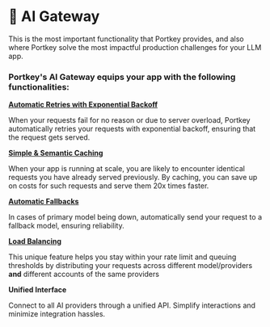 # 🚪 AI Gateway

This is the most important functionality that Portkey provides, and also where Portkey solve the most impactful production challenges for your LLM app.

### Portkey's AI Gateway equips your app with the following functionalities:

[**Automatic Retries with Exponential Backoff**](automatic-retries.md)

When your requests fail for no reason or due to server overload, Portkey automatically retries your requests with exponential backoff, ensuring that the request gets served.

[**Simple & Semantic Caching**](simple-and-semantic-cache.md)

When your app is running at scale, you are likely to encounter identical requests you have already served previously. By caching, you can save up on costs for such requests and serve them 20x times faster.&#x20;

[**Automatic Fallbacks**](fallbacks-on-llms.md)

In cases of primary model being down, automatically send your request to a fallback model, ensuring reliability.

[**Load Balancing**](load-balancing.md)

This unique feature helps you stay within your rate limit and queuing thresholds by distributing your requests across different model/providers **and** different accounts of the same providers

**Unified Interface**

Connect to all AI providers through a unified API. Simplify interactions and minimize integration hassles.
